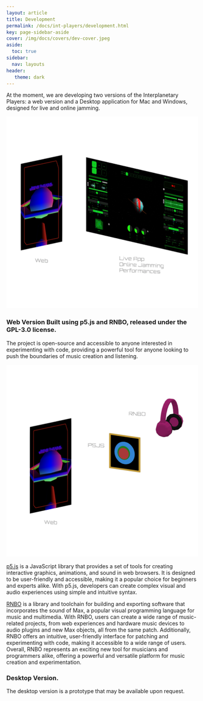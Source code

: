 ```yaml
---
layout: article
title: Development
permalink: /docs/int-players/development.html
key: page-sidebar-aside
cover: /img/docs/covers/dev-cover.jpeg
aside:
  toc: true
sidebar:
  nav: layouts
header:
   theme: dark
---
```


At the moment, we are developing two versions of the Interplanetary Players: a web version and a Desktop application for Mac and Windows, designed for live and online jamming.

![Image](/img/docs/int-players/03_int-development.png "Web Player Development")



### Web Version Built using p5.js and RNBO, released under the GPL-3.0 license.
The project is open-source and accessible to anyone interested in experimenting with code, providing a powerful tool for anyone looking to push the boundaries of music creation and listening.

![Image](/img/docs/int-players/02_web-player.png "Web Player Development")

<a href="https://p5js.org" target="_blank">p5.js</a> is a JavaScript library that provides a set of tools for creating interactive graphics, animations, and sound in web browsers. It is designed to be user-friendly and accessible, making it a popular choice for beginners and experts alike. With p5.js, developers can create complex visual and audio experiences using simple and intuitive syntax.

<a href="https://rnbo.cycling74.com" target="_blank">RNBO</a>  is a library and toolchain for building and exporting software that incorporates the sound of Max, a popular visual programming language for music and multimedia. With RNBO, users can create a wide range of music-related projects, from web experiences and hardware music devices to audio plugins and new Max objects, all from the same patch.
Additionally, RNBO offers an intuitive, user-friendly interface for patching and experimenting with code, making it accessible to a wide range of users. Overall, RNBO represents an exciting new tool for musicians and programmers alike, offering a powerful and versatile platform for music creation and experimentation.

### Desktop Version.
The desktop version is a prototype that may be available upon request. 